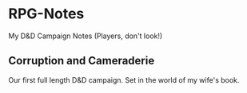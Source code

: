 # RPG-Notes
My D&D Campaign Notes (Players, don't look!)

## Corruption and Cameraderie
Our first full length D&D campaign. Set in the world of my wife's book.
